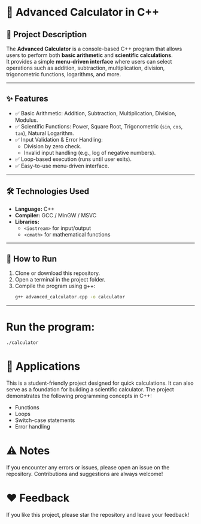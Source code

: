 # 🧮 Advanced Calculator in C++

## 📌 Project Description
The **Advanced Calculator** is a console-based C++ program that allows users to perform both **basic arithmetic** and **scientific calculations**.  
It provides a simple **menu-driven interface** where users can select operations such as addition, subtraction, multiplication, division, trigonometric functions, logarithms, and more.

---

## ✨ Features
- ✅ Basic Arithmetic: Addition, Subtraction, Multiplication, Division, Modulus.  
- ✅ Scientific Functions: Power, Square Root, Trigonometric (`sin`, `cos`, `tan`), Natural Logarithm.  
- ✅ Input Validation & Error Handling:
  - Division by zero check.  
  - Invalid input handling (e.g., log of negative numbers).  
- ✅ Loop-based execution (runs until user exits).  
- ✅ Easy-to-use menu-driven interface.  

---

## 🛠️ Technologies Used
- **Language:** C++  
- **Compiler:** GCC / MinGW / MSVC  
- **Libraries:**  
  - `<iostream>` for input/output  
  - `<cmath>` for mathematical functions  

---

## 🚀 How to Run
1. Clone or download this repository.  
2. Open a terminal in the project folder.  
3. Compile the program using g++:  
   ```bash
   g++ advanced_calculator.cpp -o calculator
---

# Run the program:
```
./calculator
```

# 🎯 Applications

This is a student-friendly project designed for quick calculations. It can also serve as a foundation for building a scientific calculator. The project demonstrates the following programming concepts in C++:

- Functions
- Loops
- Switch-case statements
- Error handling

# ⚠ **Notes**

If you encounter any errors or issues, please open an issue on the repository. Contributions and suggestions are always welcome!

# ❤ **Feedback**

If you like this project, please star the repository and leave your feedback!

